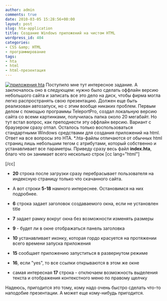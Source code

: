 ```yaml
---
author: admin
comments: true
date: 2010-03-05 15:28:56+00:00
layout: post
slug: hta-application
title: Создание Windows приложений на чистом HTML
wordpress_id: 404
categories:
- CSS &amp; HTML
- программирование
tags:
- hta
- html
- html-презентация
---
```


[![приложения hta](http://vredniy.ru/wp-content/uploads/2010/03/htaapp-150x150.jpg)](http://vredniy.ru/wp-content/uploads/2010/03/htaapp.jpg)
Поступило мне тут интересное задание. А заключалось оно в следующем: нужно было сделать оффлайн версию небольшого сайта и записать все это дело на диск, чтобы фирма могла легко распространять свою презентацию. Должен еще быть реализован автозапуск, но с этим вообще никаких проблем. <!-- more -->
Первым делом с помощью программы TeleportPro, создал локальную версию сайта со всеми картинками, получилась папка около 20 мегабайт.
Но тут встал вопрос, как преподнести эту оффлайн версию. Вариант с браузером сразу отпал. Осталось только воспользоваться стандартными Windows средствами для создания приложений на html. 
Ответ на все вопросы это HTA. *.hta-файлы отличаются от обычных html страниц лишь небольшим тегом с атрибутами, который собственно и устанавливает все параметры. Приведу сразу весь файл **index.hta**, благо что он занимает всего несколько строк
[cc lang="html"]

	
	
			
	

[/cc]




	
  * **20** строка после загрузки сразу перебрасывает пользователя на индексную страницу только что скачанного сайта.

	
  * А вот строки **5-18** намного интереснее. Остановимся на них подробнее.

	
  * **6** строка задает заголовок создаваемого окна, если не установлен title

	
  * **7** задает рамку вокруг окна без возможности изменять размеры

	
  * **9** - будет ли в окне отображаться панель заголовка

	
  * **10** устанавливает иконку, которая гордо красуется на протяжении всего времени запуска приложения

	
  * **15** сообщает приложению запуститься в развернутом режиме

	
  * **16**, если "yes", то все ссылки открываются в этом же окне

	
  * самая интересная **17** строка - отключаем возможность выделения текста и отображения контекстного меню по правому щелчку


Надеюсь, пригодится это тому, кому надо очень быстро сделать что-то наподобие презентации. А может еще кому-нибудь пригодится.






